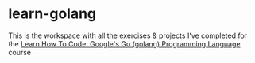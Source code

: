 # learn-golang

This is the workspace with all the exercises & projects I've completed for the [Learn How To Code: Google's Go (golang) Programming Language](https://www.udemy.com/learn-how-to-code) course
